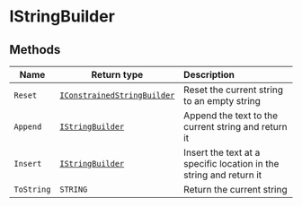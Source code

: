 # IStringBuilder

## Methods

| Name       | Return type                 | Description                      |
| ----       | ---                         | :--------------------------------------- |
| `Reset`    | [`IConstrainedStringBuilder`](IConstrainedStringBuilder.md) | Reset the current string to an empty string|
| `Append`   | [`IStringBuilder`](IStringBuilder.md)          | Append the text to the current string and return it|
| `Insert`   | [`IStringBuilder`](IStringBuilder.md)            | Insert the text at a specific location in the string and return it|
| `ToString` | `STRING`                    | Return the current string|
